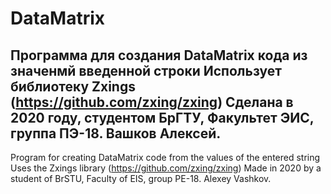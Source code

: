 # DataMatrix
Программа для создания DataMatrix кода из значенмй введенной строки 
Использует библиотеку Zxings (https://github.com/zxing/zxing)
Сделана в 2020 году, студентом БрГТУ, Факультет ЭИС, группа ПЭ-18. Вашков Алексей.
-----------------------------------------------------------------------------------
Program for creating DataMatrix code from the values of the entered string
Uses the Zxings library (https://github.com/zxing/zxing)
Made in 2020 by a student of BrSTU, Faculty of EIS, group PE-18. Alexey Vashkov.
